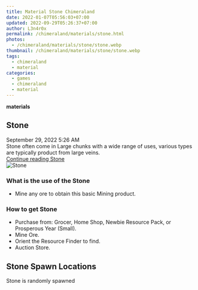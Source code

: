 ```yaml
---
title: Material Stone Chimeraland
date: 2022-01-07T05:56:03+07:00
updated: 2022-09-29T05:26:37+07:00
author: L3n4r0x
permalink: /chimeraland/materials/stone.html
photos:
  - /chimeraland/materials/stone/stone.webp
thumbnail: /chimeraland/materials/stone/stone.webp
tags:
  - chimeraland
  - material
categories:
  - games
  - chimeraland
  - material
---
```


<link
  rel="stylesheet"
  href="https://rawcdn.githack.com/dimaslanjaka/Web-Manajemen/870a349/css/bootstrap-5-3-0-alpha3-wrapper.css"
/>
<section id="bootstrap-wrapper">
  <div data-bs-theme="dark">
    <div
      class="row g-0 border rounded overflow-hidden flex-md-row mb-4 shadow-sm position-relative bg-dark text-light"
    >
      <div class="col p-4 d-flex flex-column position-static">
        <strong class="d-inline-block mb-2 text-success">materials</strong>
        <h2 class="mb-0">Stone</h2>
        <div class="mb-1 text-muted">September 29, 2022 5:26 AM</div>
        <div class="mb-2 border p-1">
          Stone often come in Large chunks with a wide range of uses, various
          types are typically product from large veins.
        </div>
        <a
          href="/chimeraland/materials/stone.html"
          class="stretched-link d-none text-primary"
          >Continue reading Stone</a
        >
      </div>
      <div class="col-auto d-none d-md-block d-lg-block">
        <img
          src="https://www.webmanajemen.com/chimeraland/materials/stone/stone.webp"
          alt="Stone"
        />
      </div>
    </div>
    <div class="row">
      <div class="col-lg-6 col-12 mb-2">
        <div class="card">
          <div class="card-body">
            <h3 class="card-title">What is the use of the Stone</h3>
            <div class="card-text">
              <ul>
                <li>Mine any ore to obtain this basic Mining product.</li>
              </ul>
            </div>
          </div>
        </div>
      </div>
      <div class="col-lg-6 col-12 mb-2">
        <div class="card">
          <div class="card-body">
            <h3 class="card-title">How to get Stone</h3>
            <div class="card-text">
              <ul>
                <li>
                  Purchase from: Grocer, Home Shop, Newbie Resource Pack, or
                  Prosperous Year (Small).
                </li>
                <li>Mine Ore.</li>
                <li>Orient the Resource Finder to find.</li>
                <li>Auction Store.</li>
              </ul>
            </div>
          </div>
        </div>
      </div>
      <div class="col-12 mb-2">
        <h2>Stone Spawn Locations</h2>
        <p>Stone is randomly spawned</p>
      </div>
    </div>
  </div>
</section>